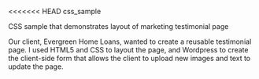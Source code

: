 <<<<<<< HEAD
css_sample

CSS sample that demonstrates layout of marketing testimonial page

Our client, Evergreen Home Loans, wanted to create a reusable testimonial page. I used HTML5 and CSS to layout the page, and Wordpress to create the client-side form that allows the client to upload new images and text to update the page.

